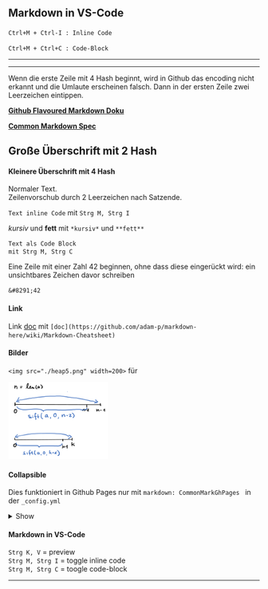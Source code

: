 
## Markdown in VS-Code

`Ctrl+M + Ctrl-I : Inline Code`

`Ctrl+M + Ctrl+C : Code-Block`

---------
-----------


Wenn die erste Zeile mit 4 Hash beginnt, wird in Github
das encoding nicht erkannt und die Umlaute erscheinen falsch. Dann in der ersten Zeile zwei Leerzeichen eintippen.

__[Github Flavoured Markdown Doku](https://github.github.com/gfm/#block-quotes)__

__[Common Markdown Spec](https://spec.commonmark.org/0.29/#tabs)__
 

## Große Überschrift mit 2 Hash

#### Kleinere Überschrift mit 4 Hash

Normaler Text.  
Zeilenvorschub durch 2 Leerzeichen nach Satzende.

`Text inline Code` mit  `Strg M, Strg I`

*kursiv* und **fett** mit `*kursiv*` und `**fett**`

```
Text als Code Block
mit Strg M, Strg C

```  

Eine Zeile mit einer Zahl 42 beginnen, ohne dass diese eingerückt wird: ein unsichtbares Zeichen davor schreiben
```
&#8291;42

```

#### Link

Link [doc](https://github.com/adam-p/markdown-here/wiki/Markdown-Cheatsheet)
  mit `[doc](https://github.com/adam-p/markdown-here/wiki/Markdown-Cheatsheet)`

#### Bilder

`<img src="./heap5.png" width=200>`  für

<img src="./heap5.png" width=200>


#### Collapsible  

Dies funktioniert in Github Pages nur mit
`markdown: CommonMarkGhPages ` in der `_config.yml
`
<details><summary>Show</summary>
<p>

```python
print("hello world!")
```
</p>
</details>

#### Markdown in VS-Code

`Strg K, V` = preview  
`Strg M, Strg I` = toggle inline code    
`Strg M, Strg C` = toogle code-block 

---- 